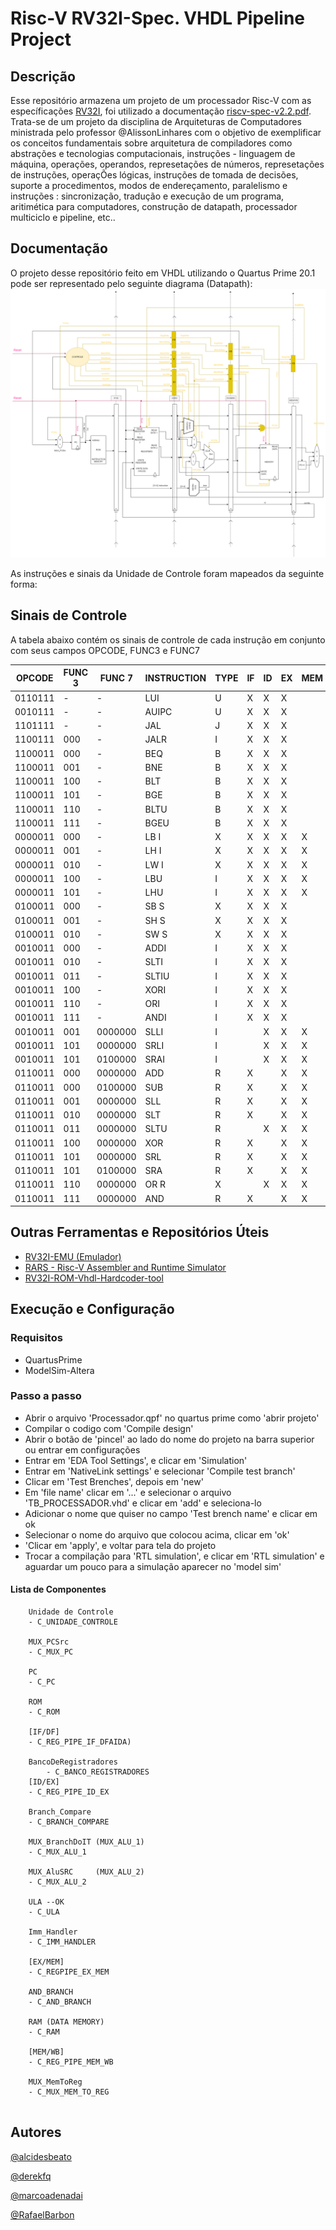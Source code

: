 # Risc-V RV32I-Spec. VHDL Pipeline Project


## Descrição

Esse repositório armazena um projeto de um processador Risc-V com as específicações [RV32I](https://msyksphinz-self.github.io/riscv-isadoc/html/rvi.html#rv32i-rv64i-instructions), foi utilizado a documentação [riscv-spec-v2.2.pdf](DOCs/riscv-spec-v2.2.pdf). Trata-se de um projeto da disciplina de Arquiteturas de Computadores ministrada pelo professor @AlissonLinhares com o objetivo de exemplificar os conceitos fundamentais sobre arquitetura de compiladores como abstrações e tecnologias computacionais, instruções - linguagem de máquina, operações, operandos, represetações de números, represetações de instruções, operaçÕes lógicas, instruções de tomada de decisões, suporte a procedimentos, modos de endereçamento, paralelismo e instruções : sincronização, tradução e execução de um programa, aritimética para computadores, construção de datapath, processador multiciclo e pipeline, etc..


## Documentação

O projeto desse repositório feito em VHDL utilizando o Quartus Prime 20.1 pode ser representado pelo seguinte diagrama (Datapath):
![Datapath Image](DOCS/Datapath.png)


As instruções e sinais da Unidade de Controle foram mapeados da seguinte forma:


## Sinais de Controle 

A tabela abaixo contém os sinais de controle de cada instrução em conjunto com seus campos OPCODE, FUNC3 e FUNC7

| OPCODE | FUNC  3| FUNC 7 | INSTRUCTION |	TYPE |	IF	| ID |	EX |	MEM |	WB | RegWrite |	MemToReg |	MemWrite |	 MemRead	| BranchDoIt |	BranchOP |	ALUSrc |	ALUOp |	ImmType |
| ------ | ----- | ------ | ------ |------ | ------ |------ | ------ |------ | ------ |------ | ------ |------ | ------ |------ | ------ |------ | ------ |------ | 
| 0110111|	-   |-	    |    LUI    |U|	X| X|  X|	 |	X	 |	1	|01|		0|	0|0		|X	|1	|1010	|000 |
|0010111|	-	|-	    |    AUIPC	|U|	X| X|  X|	 |	X	 |	1	|01		|0|	 0|	1|	011	|1	|0000	|000|
|1101111|	-	|-	    |    JAL	|J|	X| X|  X|	 |	X	 |	1	|10		|0|	 0|	1|	010	|1	|0000	|001|
|1100111|	000	|-	    |    JALR	|I|	X| X|  X|	 |	X	 |	1	|10		|0|	 0|	1|	010	|1	|0000	|011|
|1100011|	000	|-	    |    BEQ	|B|	X| X|  X|	 |		 |	0	|X		|0|	 0|	1|	000	|1	|0000	|010|
|1100011|	001	|-	    |    BNE	|B|	X| X|  X|	 |		 |	0	|X		|0|	 0|	1|	001	|1	|0000	|010|
|1100011|	100	|-	    |    BLT	|B|	X| X|  X|	 |		 |	0	|X		|0|	 0|	1|	100	|1	|0000	|010|
|1100011|	101	|-	    |    BGE	|B|	X| X|  X|	 |		 |	0	|X		|0|	 0|	1|	101	|1	|0000	|010|
|1100011|	110	|-	    |    BLTU	|B|	X| X|  X|	 |		 |	0	|X		|0|	 0|	1|	110	|1	|0000	|010|
|1100011|	111	|-	    |    BGEU	|B|	X| X|  X|	 |		 |	0	|X		|0|	 0|	1|	111	|1	|0000	|010|
|0000011|	000	|-	    |    LB	I	|X|	X| X|  X|	X|		 |  1   |00		|0|	 1|	0|	 X	|1	|0000	|011|
|0000011|	001	|-	    |    LH	I	|X|	X| X|  X|	X|		 |  1   |00		|0|	 1|	0|	X	|1	|0000	|011|
|0000011|	010	|-	    |    LW	I	|X|	X| X|  X|	X|		 |  1   |00		|0|	 1|	0|	X	|1	|0000	|011|
|0000011|	100	|-	    |    LBU	|I|	X| X|  X|	X|	X	 |	1	|00		|0|	 1|	0|	X	|1	|0000	|011|
|0000011|	101	|-	    |    LHU	|I|	X| X|  X|	X|	X	 |	1	|00		|0|	 1|	0|	X	|1	|0000	|011|
|0100011|	000	|-	    |    SB	S	|X|	X| X|  X|	 |		 |  0   |X		|1|	 0|	0|	X	|1	|0000	|100|
|0100011|	001	|-	    |    SH	S	|X|	X| X|  X|	 |		 |  0   |X		|1|	 0|	0|	X	|1	|0000	|100|
|0100011|	010	|-	    |    SW	S	|X|	X| X|  X|	 |		 |  0   |X		|1|	 0|	0|	X	|1	|0000	|100|
|0010011|	000	|-	    |    ADDI	|I|	X| X|  X|	 |	X	 |	1	|01		|0|	 0|	0|	X	|1	|0000	|011|
|0010011|	010	|-	    |    SLTI	|I|	X| X|  X|	 |	X	 |	1	|01		|0|	 0|	0|	X	|1	|0011	|011|
|0010011|	011	|-	    |    SLTIU	|I|	X| X|  X|	 |	X	 |	1	|01		|0|	 0|	0|	X	|1	|0100	|011|
|0010011|	100	|-	    |    XORI	|I|	X| X|  X|	 |	X	 |	1	|01		|0|	 0|	0|	X	|1	|0101	|011|
|0010011|	110	|-	    |    ORI	|I|	X| X|  X|	 |	X	 |	1	|01		|0|	 0|	0|	X	|1	|1000	|011|
|0010011|	111	|-	    |    ANDI	|I|	X| X|  X|	 |	X	 |	1	|01		|0|	 0|	0|	X	|1	|1001	|011|
|0010011|	001	|0000000|	 SLLI	|I|  | X|  X|   X|  X	 | 1	|01	    |0|  0|	0|X	    |1	|0010	|011|
|0010011|	101	|0000000|	 SRLI	|I|  | X|  X|   X|  X	 | 1	|01	    |0|  0|	0|X	    |1	|0110	|011|
|0010011|	101	|0100000|	 SRAI	|I|  | X|  X|   X|  X	 | 1	|01	    |0|  0|	0|X	    |1	|0111	|011|
|0110011|	000	|0000000|	 ADD	|R| X|  |  X|   X| X     |  1	|01		|0|  0|	0|X	    |0	|0000	|X|
|0110011|	000	|0100000|	 SUB	|R| X|  |  X|   X| X     |  1	|01		|0|  0|	0|X	    |0	|0001	|X|
|0110011|	001	|0000000|	 SLL	|R| X|  |  X|   X| X     |  1	|01		|0|  0|	0|X	    |0	|0010	|X|
|0110011|	010	|0000000|	 SLT	|R| X|  |  X|   X| X     |  1	|01		|0|  0|	0|X	    |0	|0011	|X|
|0110011|	011	|0000000|	 SLTU	|R|  | X|  X|   X| X	 |	1	|01	    |0|  0|	0|X	    |0	|0100	|X|
|0110011|	100	|0000000|	 XOR	|R| X|  |  X|   X| X     | 1	|01		|0|  0|	0|X	    |0	|0101	|X|
|0110011|	101	|0000000|	 SRL	|R| X|  |  X|   X| X     | 1	|01		|0|  0|	0|X	    |0	|0110	|X|
|0110011|	101	|0100000|	 SRA	|R| X|  |  X|   X| X     | 1	|01		|0|  0|	0|X	    |0	|0111	|X|
|0110011|	110	|0000000|	 OR	R	|X|  | X|  X|   X|		 |  1	|01		|0|  0|	0|X	    |0	|1000	|X|
|0110011|	111	|0000000|	 AND	|R|X |  |  X|   X| X     |1     |01		|0|  0|	0|X	    |0	|1001	|X|


## Outras Ferramentas e Repositórios Úteis
* [RV32I-EMU (Emulador)](https://github.com/marcoadenadai/riscv-emu)
* [RARS - Risc-V Assembler and Runtime Simulator](https://github.com/TheThirdOne/rars)
* [RV32I-ROM-Vhdl-Hardcoder-tool](https://github.com/marcoadenadai/RV32I-ROM-Vhdl-Hardcoder-tool)

## Execução e Configuração

### Requisitos
- QuartusPrime
- ModelSim-Altera

### Passo a passo
- Abrir o arquivo 'Processador.qpf' no quartus prime como 'abrir projeto'
- Compilar o codigo com 'Compile design'
- Abrir o botão de 'pincel' ao lado do nome do projeto na barra superior ou entrar em configurações
- Entrar em 'EDA Tool Settings', e clicar em 'Simulation'
- Entrar em 'NativeLink settings' e selecionar 'Compile test branch'
- Clicar em 'Test Brenches', depois em 'new'
- Em 'file name' clicar em '...' e selecionar o arquivo 'TB_PROCESSADOR.vhd' e clicar em 'add' e seleciona-lo
- Adicionar o nome que quiser no campo 'Test brench name' e clicar em ok
- Selecionar o nome do arquivo que colocou acima, clicar em 'ok'
- 'Clicar em 'apply', e voltar para tela do projeto
- Trocar a compilação para 'RTL simulation', e clicar em 'RTL simulation' e aguardar um pouco para a simulação aparecer no 'model sim'


#### Lista de Componentes
```
    Unidade de Controle
	- C_UNIDADE_CONTROLE
	
	MUX_PCSrc
	- C_MUX_PC

	PC
	- C_PC

	ROM
	- C_ROM

    [IF/DF]
    - C_REG_PIPE_IF_DFAIDA) 

	BancoDeRegistradores
		- C_BANCO_REGISTRADORES
	[ID/EX] 
	- C_REG_PIPE_ID_EX

	Branch_Compare
	- C_BRANCH_COMPARE

	MUX_BranchDoIT (MUX_ALU_1)
	- C_MUX_ALU_1
	
    MUX_AluSRC     (MUX_ALU_2)
	- C_MUX_ALU_2
	
    ULA --OK
	- C_ULA

	Imm_Handler
	- C_IMM_HANDLER
	
    [EX/MEM]
	- C_REGPIPE_EX_MEM
    
    AND_BRANCH 
	- C_AND_BRANCH
	
    RAM (DATA MEMORY) 
	- C_RAM
	
    [MEM/WB]
	- C_REG_PIPE_MEM_WB
	
    MUX_MemToReg  
	- C_MUX_MEM_TO_REG
	
```

## Autores

[@alcidesbeato](https://github.com/alcidesbeato)

[@derekfq](https://github.com/derekfq)

[@marcoadenadai](https://github.com/marcoadenadai)

[@RafaelBarbon](https://github.com/RafaelBarbon)
